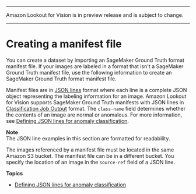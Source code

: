 --------

Amazon Lookout for Vision is in preview release and is subject to change\.

--------

# Creating a manifest file<a name="manifest-files"></a>

You can create a dataset by importing an SageMaker Ground Truth format manifest file\. If your images are labeled in a format that isn't a SageMaker Ground Truth manifest file, use the following information to create an SageMaker Ground Truth format manifest file\. 

Manifest files are in [JSON lines](http://jsonlines.org) format where each line is a complete JSON object representing the labeling information for an image\. Amazon Lookout for Vision supports SageMaker Ground Truth manifests with JSON lines in [Classification Job Output](https://docs.aws.amazon.com/sagemaker/latest/dg/sms-data-output.html#sms-output-class) format\. The `class-name` field determines whether the contents of an image are normal or anomalous\. For more information, see [Defining JSON lines for anomaly classification](manifest-file-classification.md)\. 

**Note**  
The JSON line examples in this section are formatted for readability\. 

The images referenced by a manifest file must be located in the same Amazon S3 bucket\. The manifest file can be in a different bucket\. You specify the location of an image in the `source-ref` field of a JSON line\. 

**Topics**
+ [Defining JSON lines for anomaly classification](manifest-file-classification.md)